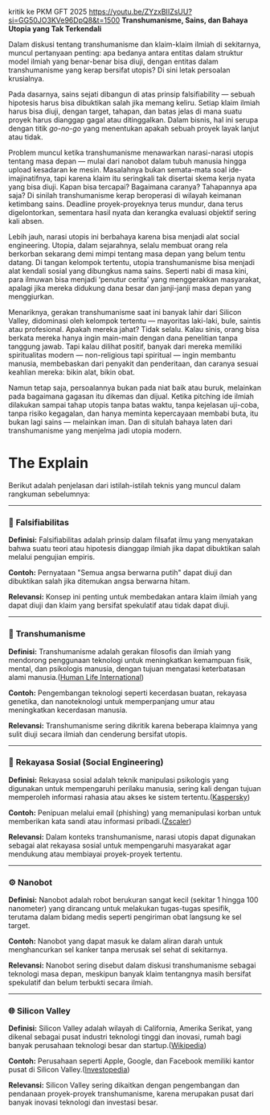 kritik ke PKM GFT 2025
https://youtu.be/ZYzxBIIZsUU?si=GG50JO3KVe96DpQ8&t=1500
**Transhumanisme, Sains, dan Bahaya Utopia yang Tak Terkendali**

Dalam diskusi tentang transhumanisme dan klaim-klaim ilmiah di sekitarnya, muncul pertanyaan penting: apa bedanya antara entitas dalam struktur model ilmiah yang benar-benar bisa diuji, dengan entitas dalam transhumanisme yang kerap bersifat utopis? Di sini letak persoalan krusialnya.

Pada dasarnya, sains sejati dibangun di atas prinsip falsifiability — sebuah hipotesis harus bisa dibuktikan salah jika memang keliru. Setiap klaim ilmiah harus bisa diuji, dengan target, tahapan, dan batas jelas di mana suatu proyek harus dianggap gagal atau ditinggalkan. Dalam bisnis, hal ini serupa dengan titik _go-no-go_ yang menentukan apakah sebuah proyek layak lanjut atau tidak.

Problem muncul ketika transhumanisme menawarkan narasi-narasi utopis tentang masa depan — mulai dari nanobot dalam tubuh manusia hingga upload kesadaran ke mesin. Masalahnya bukan semata-mata soal ide-imajinatifnya, tapi karena klaim itu seringkali tak disertai skema kerja nyata yang bisa diuji. Kapan bisa tercapai? Bagaimana caranya? Tahapannya apa saja? Di sinilah transhumanisme kerap beroperasi di wilayah keimanan ketimbang sains. Deadline proyek-proyeknya terus mundur, dana terus digelontorkan, sementara hasil nyata dan kerangka evaluasi objektif sering kali absen.

Lebih jauh, narasi utopis ini berbahaya karena bisa menjadi alat social engineering. Utopia, dalam sejarahnya, selalu membuat orang rela berkorban sekarang demi mimpi tentang masa depan yang belum tentu datang. Di tangan kelompok tertentu, utopia transhumanisme bisa menjadi alat kendali sosial yang dibungkus nama sains. Seperti nabi di masa kini, para ilmuwan bisa menjadi ‘penutur cerita’ yang menggerakkan masyarakat, apalagi jika mereka didukung dana besar dan janji-janji masa depan yang menggiurkan.

Menariknya, gerakan transhumanisme saat ini banyak lahir dari Silicon Valley, didominasi oleh kelompok tertentu — mayoritas laki-laki, bule, saintis atau profesional. Apakah mereka jahat? Tidak selalu. Kalau sinis, orang bisa berkata mereka hanya ingin main-main dengan dana penelitian tanpa tanggung jawab. Tapi kalau dilihat positif, banyak dari mereka memiliki spiritualitas modern — non-religious tapi spiritual — ingin membantu manusia, membebaskan dari penyakit dan penderitaan, dan caranya sesuai keahlian mereka: bikin alat, bikin obat.

Namun tetap saja, persoalannya bukan pada niat baik atau buruk, melainkan pada bagaimana gagasan itu dikemas dan dijual. Ketika pitching ide ilmiah dilakukan sampai tahap utopis tanpa batas waktu, tanpa kejelasan uji-coba, tanpa risiko kegagalan, dan hanya meminta kepercayaan membabi buta, itu bukan lagi sains — melainkan iman. Dan di situlah bahaya laten dari transhumanisme yang menjelma jadi utopia modern.

# The Explain
Berikut adalah penjelasan dari istilah-istilah teknis yang muncul dalam rangkuman sebelumnya:

---

### 🧪 **Falsifiabilitas**

**Definisi:** Falsifiabilitas adalah prinsip dalam filsafat ilmu yang menyatakan bahwa suatu teori atau hipotesis dianggap ilmiah jika dapat dibuktikan salah melalui pengujian empiris.

**Contoh:** Pernyataan "Semua angsa berwarna putih" dapat diuji dan dibuktikan salah jika ditemukan angsa berwarna hitam.

**Relevansi:** Konsep ini penting untuk membedakan antara klaim ilmiah yang dapat diuji dan klaim yang bersifat spekulatif atau tidak dapat diuji.

---

### 🤖 **Transhumanisme**

**Definisi:** Transhumanisme adalah gerakan filosofis dan ilmiah yang mendorong penggunaan teknologi untuk meningkatkan kemampuan fisik, mental, dan psikologis manusia, dengan tujuan mengatasi keterbatasan alami manusia.([Human Life International](https://www.hli.org/resources/what-is-transhumanism/?utm_source=chatgpt.com "What Is Transhumanism? - Human Life International"))

**Contoh:** Pengembangan teknologi seperti kecerdasan buatan, rekayasa genetika, dan nanoteknologi untuk memperpanjang umur atau meningkatkan kecerdasan manusia.

**Relevansi:** Transhumanisme sering dikritik karena beberapa klaimnya yang sulit diuji secara ilmiah dan cenderung bersifat utopis.

---

### 🧠 **Rekayasa Sosial (Social Engineering)**

**Definisi:** Rekayasa sosial adalah teknik manipulasi psikologis yang digunakan untuk mempengaruhi perilaku manusia, sering kali dengan tujuan memperoleh informasi rahasia atau akses ke sistem tertentu.([Kaspersky](https://usa.kaspersky.com/resource-center/definitions/what-is-social-engineering?srsltid=AfmBOoq4X1uL5vKSklho6ISo8pG2RgaXmMI3ymaKYZMAyAB2pqAxDqAH&utm_source=chatgpt.com "What is Social Engineering? | Definition - Kaspersky"))

**Contoh:** Penipuan melalui email (phishing) yang memanipulasi korban untuk memberikan kata sandi atau informasi pribadi.([Zscaler](https://www.zscaler.com/zpedia/what-is-social-engineering?utm_source=chatgpt.com "What Is Social Engineering? Definition & Types Explained - Zscaler"))

**Relevansi:** Dalam konteks transhumanisme, narasi utopis dapat digunakan sebagai alat rekayasa sosial untuk mempengaruhi masyarakat agar mendukung atau membiayai proyek-proyek tertentu.

---

### ⚙️ **Nanobot**

**Definisi:** Nanobot adalah robot berukuran sangat kecil (sekitar 1 hingga 100 nanometer) yang dirancang untuk melakukan tugas-tugas spesifik, terutama dalam bidang medis seperti pengiriman obat langsung ke sel target.

**Contoh:** Nanobot yang dapat masuk ke dalam aliran darah untuk menghancurkan sel kanker tanpa merusak sel sehat di sekitarnya.

**Relevansi:** Nanobot sering disebut dalam diskusi transhumanisme sebagai teknologi masa depan, meskipun banyak klaim tentangnya masih bersifat spekulatif dan belum terbukti secara ilmiah.

---

### 🌐 **Silicon Valley**

**Definisi:** Silicon Valley adalah wilayah di California, Amerika Serikat, yang dikenal sebagai pusat industri teknologi tinggi dan inovasi, rumah bagi banyak perusahaan teknologi besar dan startup.([Wikipedia](https://en.wikipedia.org/wiki/Silicon_Valley?utm_source=chatgpt.com "Silicon Valley"))

**Contoh:** Perusahaan seperti Apple, Google, dan Facebook memiliki kantor pusat di Silicon Valley.([Investopedia](https://www.investopedia.com/terms/s/siliconvalley.asp?utm_source=chatgpt.com "Silicon Valley: Definition, Where It Is, and What It's Famous for"))

**Relevansi:** Silicon Valley sering dikaitkan dengan pengembangan dan pendanaan proyek-proyek transhumanisme, karena merupakan pusat dari banyak inovasi teknologi dan investasi besar.